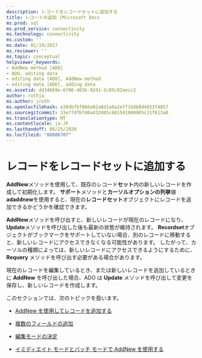 ```yaml
---
description: レコードをレコードセットに追加する
title: レコードの追加 |Microsoft Docs
ms.prod: sql
ms.prod_service: connectivity
ms.technology: connectivity
ms.custom: ''
ms.date: 01/19/2017
ms.reviewer: ''
ms.topic: conceptual
helpviewer_keywords:
- AddNew method [ADO]
- ADO, editing data
- editing data [ADO], AddNew method
- editing data [ADO], adding data
ms.assetid: dd34669e-6f06-403b-9241-1c85c82aecc2
author: rothja
ms.author: jroth
ms.openlocfilehash: e38dbfbf8b0a92a0d1a8a2eff1b8b8d4d5374057
ms.sourcegitcommit: 33e774fbf48a432485c601541840905c21f613a0
ms.translationtype: MT
ms.contentlocale: ja-JP
ms.lasthandoff: 08/25/2020
ms.locfileid: "88806707"
---
```

# <a name="adding-records-to-a-recordset"></a>レコードをレコードセットに追加する
**AddNew**メソッドを使用して、既存のレコード**セット**内の新しいレコードを作成して初期化します。 **サポート**メソッドと**カーソルオプションの列挙**値**adaddnew**を使用すると、現在の**レコードセット**オブジェクトにレコードを追加できるかどうかを確認できます。

 **AddNew**メソッドを呼び出すと、新しいレコードが現在のレコードになり、 **Update**メソッドを呼び出した後も最新の状態が維持されます。 **Recordset**オブジェクトがブックマークをサポートしていない場合、別のレコードに移動すると、新しいレコードにアクセスできなくなる可能性があります。 したがって、カーソルの種類によっては、新しいレコードにアクセスできるようにするために、 **Requery** メソッドを呼び出す必要がある場合があります。

 現在のレコードを編集しているとき、または新しいレコードを追加しているときに **AddNew** を呼び出した場合、ADO は **Update** メソッドを呼び出して変更を保存し、新しいレコードを作成します。

 このセクションでは、次のトピックを扱います。

-   [AddNew を使用してレコードを追加する](./adding-records-using-addnew.md)

-   [複数のフィールドの追加](./adding-multiple-fields.md)

-   [編集モードの決定](./determining-edit-mode.md)

-   [イミディエイト モードとバッチ モードで AddNew を使用する](./using-addnew-in-immediate-and-batch-modes.md)